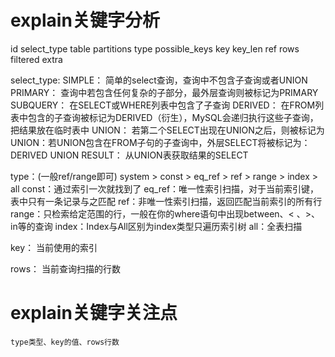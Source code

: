 # explain关键字分析
id   select_type   table   partitions   type   possible_keys   key   key_len   ref   rows   filtered   extra

select_type:
    SIMPLE：
        简单的select查询，查询中不包含子查询或者UNION
    PRIMARY：
        查询中若包含任何复杂的子部分，最外层查询则被标记为PRIMARY
    SUBQUERY：
        在SELECT或WHERE列表中包含了子查询
    DERIVED：
        在FROM列表中包含的子查询被标记为DERIVED（衍生），MySQL会递归执行这些子查询，把结果放在临时表中
    UNION：
        若第二个SELECT出现在UNION之后，则被标记为UNION：若UNION包含在FROM子句的子查询中，外层SELECT将被标记为：DERIVED
    UNION RESULT：
        从UNION表获取结果的SELECT
        
type：(一般ref/range即可)
    system > const > eq_ref > ref > range > index > all
    const：通过索引一次就找到了
    eq_ref：唯一性索引扫描，对于当前索引键，表中只有一条记录与之匹配
    ref：非唯一性索引扫描，返回匹配当前索引的所有行
    range：只检索给定范围的行，一般在你的where语句中出现between、< 、>、in等的查询
    index：Index与All区别为index类型只遍历索引树
    all：全表扫描

key：
    当前使用的索引
    
rows：
    当前查询扫描的行数

# explain关键字关注点
    type类型、key的值、rows行数